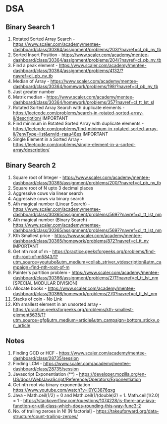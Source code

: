 # DSA

## Binary Search 1
1. Rotated Sorted Array Search - https://www.scaler.com/academy/mentee-dashboard/class/30364/assignment/problems/203/?navref=cl_pb_nv_tb
2. Sorted Insert Position - https://www.scaler.com/academy/mentee-dashboard/class/30364/assignment/problems/204/?navref=cl_pb_nv_tb
3. Find a peak element - https://www.scaler.com/academy/mentee-dashboard/class/30364/assignment/problems/4132/?navref=cl_pb_nv_tb
4. Median of Array - https://www.scaler.com/academy/mentee-dashboard/class/30364/homework/problems/198/?navref=cl_pb_nv_tb
5. Just greater number
6. Matrix median - https://www.scaler.com/academy/mentee-dashboard/class/30364/homework/problems/357?navref=cl_tt_lst_sl
7. Rotated Sorted Array Search with duplicate elements - https://leetcode.com/problems/search-in-rotated-sorted-array-ii/description/ IMPORTANT
8. Find minimum in Rotated Sorted Array with duplicate elements - https://leetcode.com/problems/find-minimum-in-rotated-sorted-array-ii/?envType=list&envId=raau48es IMPORTANT
9. Single Element in a Sorted Array - https://leetcode.com/problems/single-element-in-a-sorted-array/description/

## Binary Search 2
1. Square root of Integer - https://www.scaler.com/academy/mentee-dashboard/class/30365/assignment/problems/200/?navref=cl_pb_nv_tb
2. Square root of N upto 3 decimal places
3. Aggressive cows via linear search
3. Aggressive cows via binary search
4. Ath magical number (Linear Search) - https://www.scaler.com/academy/mentee-dashboard/class/30365/assignment/problems/5697?navref=cl_tt_lst_nm
4. Ath magical number (Binary Search) - https://www.scaler.com/academy/mentee-dashboard/class/30365/assignment/problems/5697?navref=cl_tt_lst_nm
4. Kth Smallest price - https://www.scaler.com/academy/mentee-dashboard/class/30365/homework/problems/872?navref=cl_tt_nv IMPORTANT
5. Get nth root of m - https://practice.geeksforgeeks.org/problems/find-nth-root-of-m5843/1?utm_source=youtube&utm_medium=collab_striver_ytdescription&utm_campaign=find-nth-root-of-m
6. Painter's partition problem - https://www.scaler.com/academy/mentee-dashboard/class/30366/assignment/problems/271?navref=cl_tt_lst_nm [SPECIAL MODULAR DIVISION]
7. Allocate books - https://www.scaler.com/academy/mentee-dashboard/class/30366/homework/problems/270?navref=cl_tt_lst_nm
8. Stacks of coin - No Link
9. Kth smallest element in an unsorted array - https://practice.geeksforgeeks.org/problems/kth-smallest-element5635/1?utm_source=gfg&utm_medium=article&utm_campaign=bottom_sticky_on_article


## Notes
1. Finding GCD or HCF - https://www.scaler.com/academy/mentee-dashboard/class/28735/session
2. Finding LCM - https://www.scaler.com/academy/mentee-dashboard/class/28735/session
3. Javascript Exponentiation (**) - https://developer.mozilla.org/en-US/docs/Web/JavaScript/Reference/Operators/Exponentiation
4. Get nth root via binary exponentiation - https://www.youtube.com/watch?v=l0YC3876qxg
5. Java - Math.ceil(1/2) = 0 and Math.ceil(1/(double)2) = 1. Math.ceil(1/2.0) = 1 - https://stackoverflow.com/questions/1074228/is-there-any-java-function-or-util-class-which-does-rounding-this-way-func3-2
6. No. of trailing zeroes in N! [N factorial] - https://takeuforward.org/data-structure/count-trailing-zeroes/

